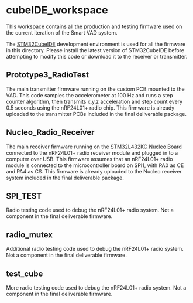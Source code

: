 # cubeIDE_workspace

This workspace contains all the production and testing firmware used on the current iteration of the Smart VAD system.

The [STM32CubeIDE](https://www.st.com/en/development-tools/stm32cubeide.html) development environment is used for all the firmware in this directory.
Please install the latest version of STM32CubeIDE before attempting to modify this code or download it to the receiver or transmitter.

## Prototype3_RadioTest
The main transmitter firmware running on the custom PCB mounted to the VAD.
This code samples the accelerometer at 100 Hz and runs a step counter algorithm, then transmits x,y,z acceleration and step count every 0.5 seconds
using the nRF24L01+ radio chip. This firmware is already uploaded to the transmitter PCBs included in the final deliverable package.

## Nucleo_Radio_Receiver
The main receiver firmware running on the [STM32L432KC Nucleo Board](https://www.st.com/en/evaluation-tools/nucleo-l432kc.html) connected to the 
nRF24L01+ radio receiver module and plugged in to a computer over USB. This firmware assumes that an nRF24L01+ radio module is connected to the microcontroller
board on SPI1, with PA0 as CE and PA4 as CS. This firmware is already uploaded to the Nucleo receiver system included in the final deliverable package.

## SPI_TEST
Radio testing code used to debug the nRF24L01+ radio system. Not a component in the final deliverable firmware.

## radio_mutex
Additional radio testing code used to debug the nRF24L01+ radio system. Not a component in the final deliverable firmware.

## test_cube
More radio testing code used to debug the nRF24L01+ radio system. Not a component in the final deliverable firmware.
